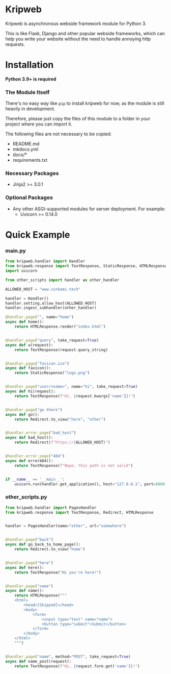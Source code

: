 # Kripweb
Kripweb is asynchronous webside framework module for Python 3.

This is like Flask, Django and other popular webside frameworks, which can help you write your website without the need to handle annoying http requests.


# Installation
**Python 3.9+ is required**

### The Module Itself
There's no easy way like `pip` to install kripweb for now, as the module is still heavily in development.

Therefore, please just copy the files of this module to a folder in your project where you can import it.

The following files are not necessary to be copied:

 - README.md
 - mkdocs.yml
 - docs/*
 - requirements.txt

### Necessary Packages
 - Jinja2 >= 3.0.1

### Optional Packages
 - Any other ASGI-supported modules for server deployment. For example:
    - Uvicorn >= 0.14.0
    
# Quick Example
### main.py
```python
from kripweb.handler import Handler
from kripweb.response import TextResponse, StaticResponse, HTMLResponse, Redirect
import uvicorn

from other_scripts import handler as other_handler

ALLOWED_HOST = "www.vinkami.tech"

handler = Handler()
handler.setting.allow_host(ALLOWED_HOST)
handler.ingest_subhandler(other_handler)

@handler.page("", name="home")
async def home():
    return HTMLResponse.render("index.html")


@handler.page("query", take_request=True)
async def a(request):
    return TextResponse(request.query_string)


@handler.page("favicon.ico")
async def favicon():
    return StaticResponse("logo.png")


@handler.page("user/<name>", name="hi", take_request=True)
async def hi(request):
    return TextResponse(f"Hi, {request.kwargs['name']}!")


@handler.page("go-there")
async def go():
    return Redirect.to_view("here", "other")


@handler.error_page("bad_host")
async def bad_host():
    return Redirect(f"https://{ALLOWED_HOST}")


@handler.error_page("404")
async def error404():
    return TextResponse(f"Nope, this path is not valid")


if __name__ == '__main__':
    uvicorn.run(handler.get_application(), host="127.0.0.1", port=8000)
```

### other_scripts.py
```python
from kripweb.handler import PagesHandler
from kripweb.response import TextResponse, Redirect, HTMLResponse


handler = PagesHandler(name="other", url="somewhere")


@handler.page("back")
async def go_back_to_home_page():
    return Redirect.to_view("home")


@handler.page("here")
async def here():
    return TextResponse("Hi you're here!")


@handler.page("name")
async def name():
    return HTMLResponse("""
    <html>
        <head>[Skipped]</head>
        <body>
            <form>
                <input type="text" name="name">
                <button type="submit">Submit</button>
            </form>
        </body>
    </html>
    """)


@handler.page("name", method="POST", take_request=True)
async def name_post(request):
    return TextResponse(f"Hi, {request.form.get('name')}!")
```